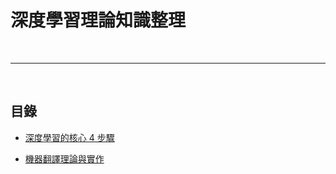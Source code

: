 # 深度學習理論知識整理

<br>

---

<br>

## 目錄

* [深度學習的核心 4 步驟](deep_learning_4_steps/README.md)

* [機器翻譯理論與實作](Transformer_MT/README.md)